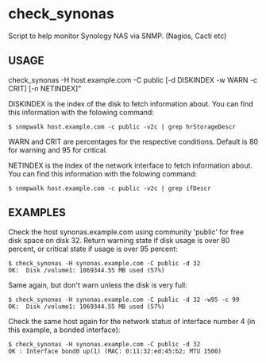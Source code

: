check_synonas
=============

Script to help monitor Synology NAS via SNMP. (Nagios, Cacti etc)

USAGE
-----
check_synonas -H host.example.com -C public [-d DISKINDEX -w WARN -c CRIT] [-n NETINDEX]"

DISKINDEX is the index of the disk to fetch information about. You can find this information with the folowing command:

    $ snmpwalk host.example.com -c public -v2c | grep hrStorageDescr

WARN and CRIT are percentages for the respective conditions. Default is 80 for warning and 95 for critical.

NETINDEX is the index of the network interface to fetch information about. You can find this information with the folowing command:

    $ snmpwalk host.example.com -c public -v2c | grep ifDescr

EXAMPLES
--------

Check the host synonas.example.com using community 'public' for free disk space on disk 32. Return warning state if disk usage is over 80 percent, or critical state if usage is over 95 percent:

    $ check_synonas -H synonas.example.com -C public -d 32
    OK:  Disk /volume1: 1069344.55 MB used (57%)

Same again, but don't warn unless the disk is very full:

    $ check_synonas -H synonas.example.com -C public -d 32 -w95 -c 99
    OK:  Disk /volume1: 1069344.55 MB used (57%)

Check the same host again for the network status of interface number 4 (in this example, a bonded interface):

    $ check_synonas -H synonas.example.com -C public -d 32
    OK : Interface bond0 up(1) (MAC: 0:11:32:ed:45:b2; MTU 1500)
